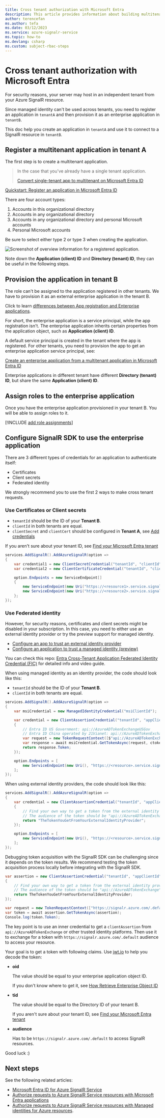 ```yaml
---
title: Cross tenant authorization with Microsoft Entra
description: This article provides information about building multitenant applications and configures authorization in SignalR.
author: terencefan
ms.author: tefa
ms.date: 03/12/2023
ms.service: azure-signalr-service
ms.topic: how-to
ms.devlang: csharp
ms.custom: subject-rbac-steps
---
```


# Cross tenant authorization with Microsoft Entra

For security reasons, your server may host in an independent tenant from your Azure SignalR resource.

Since managed identity can't be used across tenants, you need to register an application in `tenantA` and then provision it as an enterprise application in `tenantB`.

This doc help you create an application in `tenantA` and use it to connect to a SignalR resource in `tenantB`.

## Register a multitenant application in tenant A

The first step is to create a multitenant application.

> In the case that you've already have a single tenant application.
>
> [Convert single-tenant app to multitenant on Microsoft Entra ID](/entra/identity-platform/howto-convert-app-to-be-multi-tenant)

[Quickstart: Register an application in Microsoft Entra ID](/entra/identity-platform/quickstart-register-app)

There are four account types:

1. Accounts in this organizational directory
2. Accounts in any organizational directory	
3. Accounts in any organizational directory and personal Microsoft accounts
4. Personal Microsoft accounts

Be sure to select either type 2 or type 3 when creating the application.

![Screenshot of overview information for a registered application.](./media/signalr-howto-authorize-application/application-overview.png)

Note down the **Application (client) ID** and **Directory (tenant) ID**, they can be useful in the following steps.

## Provision the application in tenant B

The role can't be assigned to the application registered in other tenants. We have to provision it as an external enterprise application in the tenant B.

Click to learn [differences between App registration and Enterprise applications](/answers/questions/270680/app-registration-vs-enterprise-applications).

For short, the enterprise application is a service principal, while the app registration isn't. The enterprise application inherits certain properties from the application object, such as **Application (client) ID**. 

A default service principal is created in the tenant where the app is registered. For other tenants, you need to provision the app to get an enterprise application service principal, see:

[Create an enterprise application from a multitenant application in Microsoft Entra ID](/entra/identity/enterprise-apps/create-service-principal-cross-tenant)

Enterprise applications in different tenant have different **Directory (tenant) ID**, but share the same **Application (client) ID**.

## Assign roles to the enterprise application

Once you have the enterprise application provisioned in your tenant B. You will be able to assign roles to it.

[!INCLUDE [add role assignments](includes/signalr-add-role-assignments.md)]

## Configure SignalR SDK to use the enterprise application

There are 3 different types of credentials for an application to authenticate itself:

- Certificates
- Client secrets
- Federated identity

We strongly recommend you to use the first 2 ways to make cross tenant requests.

### Use Certificates or Client secrets

- `tenantId` should be the ID of your **Tenant B**.
- `clientId` in both tenants are equal.
- `clientSecret` and `clientCert` should be configured in **Tenant A**, see [Add credentials](/entra/identity-platform/quickstart-register-app?tabs=certificate%2Cexpose-a-web-api#add-credentials)

If you aren't sure about your tenant ID, see [Find your Microsoft Entra tenant](/azure/azure-portal/get-subscription-tenant-id#find-your-microsoft-entra-tenant)

```csharp
services.AddSignalR().AddAzureSignalR(option =>
{
    var credential1 = new ClientSecretCredential("tenantId", "clientId", "clientSecret");
    var credential2 = new ClientCertificateCredential("tenantId", "clientId", "path-to-cert");

    option.Endpoints = new ServiceEndpoint[]
    {
        new ServiceEndpoint(new Uri("https://<resource1>.service.signalr.net"), credential1),
        new ServiceEndpoint(new Uri("https://<resource2>.service.signalr.net"), credential2),
    };
});
```

### Use Federated identity

However, for security reasons, certificates and client secrets might be disabled in your subscription. In this case, you need to either use an external identity provider or try the preview support for managed identity.

- [Configure an app to trust an external identity provider](/entra/workload-id/workload-identity-federation-create-trust)
- [Configure an application to trust a managed identity (preview)](/entra/workload-id/workload-identity-federation-config-app-trust-managed-identity)

You can check this repo: [Entra Cross-Tenant Application Federated Identity Credential (FIC)](https://github.com/arsenvlad/entra-cross-tenant-app-fic-managed-identity) for detailed info and video guide.

When using managed identity as an identity provider, the code should look like this:

- `tenantId` should be the ID of your **Tenant B**.
- `clientId` in both tenants are equal.

```csharp
services.AddSignalR().AddAzureSignalR(option =>
{
    var msiCredential = new ManagedIdentityCredential("msiClientId");

    var credential = new ClientAssertionCredential("tenantId", "appClientId", async (ctoken) =>
    {
        // Entra ID US Government: api://AzureADTokenExchangeUSGov
        // Entra ID China operated by 21Vianet: api://AzureADTokenExchangeChina
        var request = new TokenRequestContext([$"api://AzureADTokenExchange/.default"]);
        var response = await msiCredential.GetTokenAsync(request, ctoken).ConfigureAwait(false);
        return response.Token;
    });

    option.Endpoints = [
        new ServiceEndpoint(new Uri(), "https://<resource>.service.signalr.net"), credential);
    ];
});
```

When using external identity providers, the code should look like this:

```csharp
services.AddSignalR().AddAzureSignalR(option =>
{
    var credential = new ClientAssertionCredential("tenantId", "appClientId", async (ctoken) =>
    {
        // Find your own way to get a token from the external identity provider.
        // The audience of the token should be "api://AzureADTokenExchange", as it is the recommended value.
        return "TheTokenYouGetFromYourExternalIdentityProvider";
    });

    option.Endpoints = [
        new ServiceEndpoint(new Uri(), "https://<resource>.service.signalr.net"), credential);
    ];
});
```

Debugging token acquisition with the SignalR SDK can be challenging since it depends on the token results. 
We recommend testing the token acquisition process locally before integrating with the SignalR SDK.

```csharp
var assertion = new ClientAssertionCredential("tenantId", "appClientId", async (ctoken) =>
{
    // Find your own way to get a token from the external identity provider.
    // The audience of the token should be "api://AzureADTokenExchange", as it is the recommended value.
    return TheTokenYouGetFromYourExternalIdentityProvider;
});

var request = new TokenRequestContext(["https://signalr.azure.com/.default");
var token = await assertion.GetTokenAsync(assertion);
Console.log(token.Token);
```

The key point is to use an inner credential to get a `clientAssertion` from `api://AzureADTokenExchange` or other trusted identity platforms. Then use it to exchange for a token with `https://signalr.azure.com/.default` audience to access your resource.

Your goal is to get a token with following claims. Use [jwt.io](https://jwt.io/) to help you decode the token:

- **oid**

  The value should be equal to your enterprise application object ID. 

  If you don't know where to get it, see [How Retrieve Enterprise Object ID](/answers/questions/1007608/how-retrieve-enterprise-object-id-from-azure-activ)

- **tid**

  The value should be equal to the Directory ID of your tenant B. 

  If you aren't sure about your tenant ID, see [Find your Microsoft Entra tenant](/azure/azure-portal/get-subscription-tenant-id#find-your-microsoft-entra-tenant)

- **audience**

  Has to be `https://signalr.azure.com/.default` to access SignalR resources.

Good luck :)

## Next steps

See the following related articles:

- [Microsoft Entra ID for Azure SignalR Service](signalr-concept-authorize-azure-active-directory.md)
- [Authorize requests to Azure SignalR Service resources with Microsoft Entra applications](signalr-howto-authorize-application.md)
- [Authorize requests to Azure SignalR Service resources with Managed identities for Azure resources](./signalr-howto-authorize-managed-identity.md).